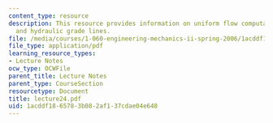 ```yaml
---
content_type: resource
description: This resource provides information on uniform flow computation, and energy
  and hydraulic grade lines.
file: /media/courses/1-060-engineering-mechanics-ii-spring-2006/1acddf1865783b082af137cdae04e648_lecture24.pdf
file_type: application/pdf
learning_resource_types:
- Lecture Notes
ocw_type: OCWFile
parent_title: Lecture Notes
parent_type: CourseSection
resourcetype: Document
title: lecture24.pdf
uid: 1acddf18-6578-3b08-2af1-37cdae04e648
---
```

